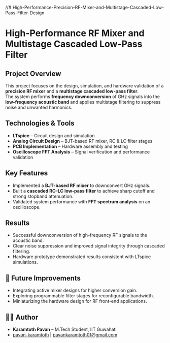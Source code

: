 //# High-Performance-Precision-RF-Mixer-and-Multistage-Cascaded-Low-Pass-Filter-Design
# High-Performance RF Mixer and Multistage Cascaded Low-Pass Filter  

##  Project Overview  
This project focuses on the design, simulation, and hardware validation of a **precision RF mixer** and a **multistage cascaded low-pass filter**.  
The system performs **frequency downconversion** of GHz signals into the **low-frequency acoustic band** and applies multistage filtering to suppress noise and unwanted harmonics.  

##  Technologies & Tools  
- **LTspice** – Circuit design and simulation  
- **Analog Circuit Design** – BJT-based RF mixer, RC & LC filter stages  
- **PCB Implementation** – Hardware assembly and testing  
- **Oscilloscope FFT Analysis** – Signal verification and performance validation  

##  Key Features  
- Implemented a **BJT-based RF mixer** to downconvert GHz signals.  
- Built a **cascaded RC–LC low-pass filter** to achieve sharp cutoff and strong stopband attenuation.  
- Validated system performance with **FFT spectrum analysis** on an oscilloscope.  

##  Results  
- Successful downconversion of high-frequency RF signals to the acoustic band.  
- Clear noise suppression and improved signal integrity through cascaded filtering.  
- Hardware prototype demonstrated results consistent with LTspice simulations.  


## 🚀 Future Improvements  
- Integrating active mixer designs for higher conversion gain.  
- Exploring programmable filter stages for reconfigurable bandwidth.  
- Miniaturizing the hardware design for RF front-end applications.  

## 👨‍💻 Author  
- **Karamtoth Pavan** – M.Tech Student, IIT Guwahati  
- [pavan-karamtoth](#) | [pavankaramtoth01@gmail.com](#)  

